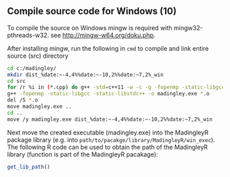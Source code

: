 ## Compile source code for Windows (10)

To compile the source on Windows mingw is required with mingw32-pthreads-w32. see http://mingw-w64.org/doku.php. 

After installing mingw, run the following in ```cmd``` to compile and link entire source (src) directory 

```bash
cd c:/madingley/
mkdir dist_%date:~-4,4%%date:~-10,2%%date:~7,2%_win
cd src
for /r %i in (*.cpp) do g++ -std=c++11 -w -c -g -fopenmp -static-libgcc -static-libstdc++ %i
g++ -fopenmp -static-libgcc -static-libstdc++ -o madingley.exe *.o
del /S *.o
move madingley.exe ..
cd ..
move /y madingley.exe dist_%date:~-4,4%%date:~-10,2%%date:~7,2%_win
```

Next move the created executable (madingley.exe) into the MadingleyR package library (e.g. into ```path/to/pacakge/library/MadingleyR/win_exec```). The following R code can be used to obtain the path of the MadingleyR library (function is part of the MadingleyR pacakage):

```R
get_lib_path()
```